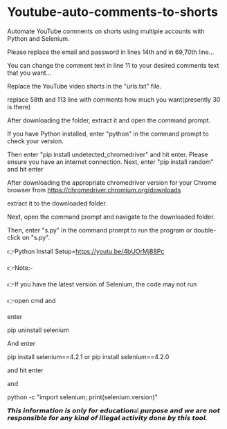 # Youtube-auto-comments-to-shorts

Automate YouTube comments on shorts using multiple accounts with Python and Selenium.

Please replace the email and password in lines 14th and in 69,70th line...

You can change the comment text in line 11 to your desired comments text that you want...

Replace the YouTube video shorts in the "urls.txt" file.

replace 58th and 113 line with comments how much you want(presently 30 is there)

After downloading the folder, extract it and open the command prompt. 

If you have Python installed, enter "python" in the command prompt to check your version. 

Then enter "pip install undetected_chromedriver" and hit enter. Please ensure you have an internet connection. Next, enter "pip install random" and hit enter

After downloading the appropriate chromedriver version for your Chrome browser from https://chromedriver.chromium.org/downloads

extract it to the downloaded folder.

Next, open the command prompt and navigate to the downloaded folder.

Then, enter "s.py" in the command prompt to run the program or double-click on "s.py".

👉Python Install Setup=https://youtu.be/4bUOrMj88Pc

👉Note:-

👉If you have the latest version of Selenium, the code may not run

👉open cmd and

enter

pip uninstall selenium

And enter

pip install selenium==4.2.1 or pip install selenium==4.2.0

and hit enter

and

python -c "import selenium; print(selenium.version)"

𝙏𝙝𝙞𝙨 𝙞𝙣𝙛𝙤𝙧𝙢𝙖𝙩𝙞𝙤𝙣 𝙞𝙨 𝙤𝙣𝙡𝙮 𝙛𝙤𝙧 𝙚𝙙𝙪𝙘𝙖𝙩𝙞𝙤𝙣al 𝙥𝙪𝙧𝙥𝙤𝙨𝙚 𝙖𝙣𝙙 𝙬𝙚 𝙖𝙧𝙚 𝙣𝙤𝙩 𝙧𝙚𝙨𝙥𝙤𝙣𝙨𝙞𝙗𝙡𝙚 𝙛𝙤𝙧 𝙖𝙣𝙮 𝙠𝙞𝙣𝙙 𝙤𝙛 𝙞𝙡𝙡𝙚𝙜𝙖𝙡 𝙖𝙘𝙩𝙞𝙫𝙞𝙩𝙮 𝙙𝙤𝙣𝙚 𝙗𝙮 𝙩𝙝𝙞𝙨 𝙩𝙤𝙤𝙡.
